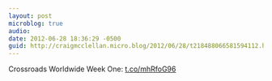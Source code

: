 ```yaml
---
layout: post
microblog: true
audio: 
date: 2012-06-28 18:36:29 -0500
guid: http://craigmcclellan.micro.blog/2012/06/28/t218488066581594112.html
---
```

Crossroads Worldwide Week One: [t.co/mhRfoG96](http://t.co/mhRfoG96)
